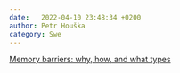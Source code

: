 ```yaml
---
date:   2022-04-10 23:48:34 +0200
author: Petr Houška
category: Swe
---	
```

[Memory barriers: why, how, and what types](https://afana.me/archive/2015/07/10/memory-barriers-in-dot-net.aspx/)
